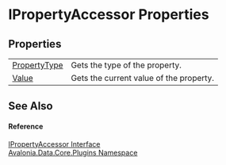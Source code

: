 # IPropertyAccessor Properties




## Properties
<table>
<tr>
<td><a href="P_Avalonia_Data_Core_Plugins_IPropertyAccessor_PropertyType">PropertyType</a></td>
<td>Gets the type of the property.</td>
</tr>
<tr>
<td><a href="P_Avalonia_Data_Core_Plugins_IPropertyAccessor_Value">Value</a></td>
<td>Gets the current value of the property.</td>
</tr>
</table>

## See Also


#### Reference
<a href="T_Avalonia_Data_Core_Plugins_IPropertyAccessor">IPropertyAccessor Interface</a>  
<a href="N_Avalonia_Data_Core_Plugins">Avalonia.Data.Core.Plugins Namespace</a>  
